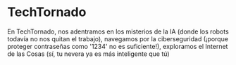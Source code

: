 # TechTornado
En TechTornado, nos adentramos en los misterios de la IA (donde los robots todavía no nos quitan el trabajo), navegamos por la ciberseguridad (¡porque proteger contraseñas como '1234' no es suficiente!), exploramos el Internet de las Cosas (sí, tu nevera ya es más inteligente que tú)

